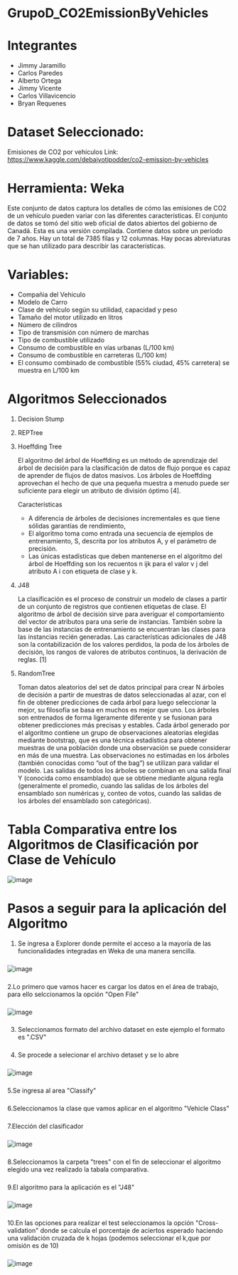 ﻿# GrupoD_CO2EmissionByVehicles
# Integrantes
- Jimmy Jaramillo
- Carlos Paredes
- Alberto Ortega
- Jimmy Vicente
- Carlos Villavicencio
- Bryan Requenes

# Dataset Seleccionado:
Emisiones de CO2 por vehículos
Link: https://www.kaggle.com/debajyotipodder/co2-emission-by-vehicles

# Herramienta: Weka

Este conjunto de datos captura los detalles de cómo las emisiones de CO2 de un vehículo pueden variar con las diferentes características. El conjunto de datos se tomó del sitio web oficial de datos abiertos del gobierno de Canadá. Esta es una versión compilada. Contiene datos sobre un período de 7 años. Hay un total de 7385 filas y 12 columnas. Hay pocas abreviaturas que se han utilizado para describir las características.

# Variables:
- Compañia del Vehiculo 
- Modelo de Carro
- Clase de vehículo según su utilidad, capacidad y peso
- Tamaño del motor utilizado en litros
- Número de cilindros
- Tipo de transmisión con número de marchas
- Tipo de combustible utilizado
- Consumo de combustible en vías urbanas (L/100 km)
- Consumo de combustible en carreteras (L/100 km)
- El consumo combinado de combustible (55% ciudad, 45% carretera) se muestra en L/100 km

#  Algoritmos Seleccionados
1. Decision Stump
2. REPTree
3. Hoeffding Tree
  
    El algoritmo del árbol de Hoeffding es un método de aprendizaje del árbol de
    decisión para la clasificación de datos de flujo porque es capaz de aprender de
    flujos de datos masivos. Los árboles de Hoeffding aprovechan el hecho de que
    una pequeña muestra a menudo puede ser suficiente para elegir un atributo de
    división óptimo [4].
    
    Características

    - A diferencia de árboles de decisiones incrementales es que tiene sólidas
    garantías de rendimiento,
    - El algoritmo toma como entrada una secuencia de ejemplos de
    entrenamiento, S, descrita por los atributos A, y el parámetro de
    precisión.
    - Las únicas estadísticas que deben mantenerse en el algoritmo del árbol
    de Hoeffding son los recuentos n ijk para el valor v j del atributo A i con
    etiqueta de clase y k. 
  
4. J48

    La clasificación es el proceso de construir un modelo de clases a partir de un conjunto de registros que contienen etiquetas de clase. El algoritmo de árbol de decisión         sirve   para averiguar el comportamiento del vector de atributos para una serie de instancias. También sobre la base de las instancias de entrenamiento se encuentran las         clases para las instancias recién generadas. Las características adicionales de J48 son la contabilización de los valores perdidos, la poda de los árboles de decisión,           los rangos de valores de atributos continuos, la derivación de reglas. [1]

5. RandomTree

    Toman datos aleatorios del set de datos principal para crear N árboles de decisión a partir de muestras de datos seleccionadas al azar, con el fin de obtener predicciones de     cada árbol para luego seleccionar la mejor, su filosofía se basa en muchos es mejor que uno. Los árboles son entrenados de forma ligeramente diferente y se fusionan para         obtener predicciones más precisas y estables.
    Cada árbol generado por el algoritmo contiene un grupo de observaciones aleatorias elegidas mediante bootstrap, que es una técnica estadística para obtener muestras de una       población donde una observación se puede considerar en más de una muestra. Las observaciones no estimadas en los árboles (también conocidas como “out of the bag”) se             utilizan para validar el modelo. Las salidas de todos los árboles se combinan en una salida final Y (conocida como ensamblado) que se obtiene mediante alguna regla               (generalmente el promedio, cuando las salidas de los árboles del ensamblado son numéricas y, conteo de votos, cuando las salidas de los árboles del ensamblado son               categóricas).


# Tabla Comparativa entre los Algoritmos de Clasificación por Clase de Vehículo

![image](https://user-images.githubusercontent.com/46327676/153418207-6feca732-93d6-4387-9480-21b8865e401e.png)


# Pasos a seguir para la aplicación del Algoritmo

1. Se ingresa a Explorer donde permite el acceso a la mayoría de las funcionalidades integradas en Weka de una manera sencilla.
###
![image](https://user-images.githubusercontent.com/46327676/153769648-93a2a24f-74ab-4dd4-b490-2a22579d3ab9.png)
###
2.Lo primero que vamos hacer es cargar los datos en el área de trabajo, para ello selccionamos la opción "Open File"
###
![image](https://user-images.githubusercontent.com/46327676/153769697-36074706-fa17-41d7-a473-88a21ddee4a5.png)
###
3. Seleccionamos formato del archivo dataset en este ejemplo el formato es ".CSV"
###
4. Se procede a selecionar el archivo detaset y se lo abre
###
![image](https://user-images.githubusercontent.com/46327676/153769784-63e6724d-938d-4670-b540-a94a0651836a.png)
###
5.Se ingresa al area "Classify" 
###
6.Seleccionamos la clase que vamos aplicar en el algoritmo "Vehicle Class"
###
7.Elección del clasificador
###
![image](https://user-images.githubusercontent.com/46327676/153769854-6b929fe8-6dbf-45b7-bb7a-6bac080149b5.png)
###
8.Seleccionamos la carpeta "trees" con el fin de seleccionar el algoritmo elegido una vez realizado la tabala comparativa.
###
9.El algoritmo para la aplicación es el "J48"
###
![image](https://user-images.githubusercontent.com/46327676/153769941-a482ac47-e09d-4a5d-b86f-df13a1f1acf0.png)
###
10.En las opciones para realizar el test seleccionamos la opción "Cross-validation" donde se  calcula el porcentaje de aciertos esperado
haciendo una validación cruzada de k hojas (podemos seleccionar el k,que por omisión es de 10)
###
![image](https://user-images.githubusercontent.com/46327676/153785800-292cb7fd-fcec-4d40-8017-c896e465b9a7.png)

